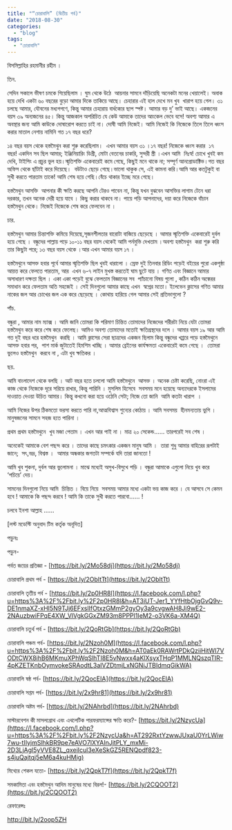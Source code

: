 ```yaml
---
title: "“চোরাবালি” (দ্বিতীয় পর্ব)"
date: "2018-08-30"
categories: 
  - "blog"
tags: 
  - "চোরাবালি"
---
```


বিসমিল্লাহির রহমানীর রহীম ।

তিন.

সেদিন সকালে ভীষণ চমকে গিয়েছিলাম । ঘুম থেকে উঠে  আয়নার সামনে দাঁড়িয়েছি অনেকটা মনের খেয়ালেই। অবাক হয়ে দেখি একটা ৬০ বছরের বুড়ো আমার দিকে তাকিয়ে আছে। চেহারার এই হাল দেখে মন খুব  খারাপ হয়ে গেল। ৩১ চলছে আমার, যৌবনের মধ্যগগণে, কিন্তু আমার চেহারায় বার্ধক্যের ছাপ স্পষ্ট। আমার বড় দু’ ভাই আছে। একজনের বয়স ৩৯ অন্যজনের ৪৫। কিন্তু আজকাল অপরিচিত যে কেউ আমাকে তাদের আংকেল ভেবে বসে! অবশ্য আমার এ অবস্থার জন্য আমি কাউকে দোষারোপ করতে চাই না। দোষী আমি নিজেই। আমি নিজেই কি নিজেকে তিলে তিলে ধ্বংস করার মাতাল নেশায় নামিনি গত ১৭ বছর ধরে?

১৪ বছর বয়স থেকে হস্তমৈথুন করা শুরু করেছিলাম।  এখন আমার বয়স ৩১ ।১৭ বছর! নিজেকে ধ্বংস করার  ১৭ বছর! একদিন সব ছিল আমার; ইঞ্জিনিয়ারিং ডিগ্রী, মোটা বেতনের চাকরি, সুন্দরী স্ত্রী ।এখন আমি  নিঃস্ব! চোখে খুবই কম দেখি, টাইপিং এ প্রচুর ভুল হয়।স্মৃতিশক্তি একেবারেই কমে গেছে, কিছুই মনে থাকে না; সম্পূর্ণ আনপ্রোডাক্টিভ।গত বছর অফিস থেকে ছাঁটাই করে দিয়েছে।  বউটাও ছেড়ে গেছে।ভালো থাকুক সে, এই কামনা করি।আমি আর কতটুকুই বা সুখী করতে পারতাম তাকে! আমি শেষ হয়ে গেছি।বেঁচে থাকার ইচ্ছে মরে গেছে।

হস্তমৈথুন আসক্তি  আপনার কী ক্ষতি করছে আপনি টেরও পাবেন না, কিন্তু যখন বুঝবেন আসক্তির লাগাম টেনে ধরা দরকার, তখন অনেক দেরী হয়ে যাবে । কিছু করার থাকবে না। পায়ে পড়ি আপনাদের, দয়া করে নিজেকে বাঁচান হস্তমৈথুন থেকে। নিজেই নিজেকে শেষ করে ফেলবেন না ।

চার.

হস্তমৈথুন আমার চিন্তাশক্তি কমিয়ে দিয়েছে,সৃজনশীলতার বারোটা বাজিয়ে ছেড়েছে । আমার স্মৃতিশক্তি একেবারেই দুর্বল হয়ে গেছে । বন্ধুদের পাল্লায় পড়ে ১০-১১ বছর বয়স থেকেই আমি পর্নমুভি দেখতাম ।অবশ্য হস্তমৈথুন  করা শুরু করি তার কিছুটা পরে; ১৩ বছর বয়স থেকে ।আর এখন আমার বয়স ১৭ ।

হস্তমৈথুনে আসক্ত হবার পূর্বে আমার স্মৃতিশক্তি ছিল খুবই ধারালো । স্রেফ দুই তিনবার রিডিং পড়েই বইয়ের পুরো একপৃষ্ঠা আয়ত্ত করে ফেলতে পারতাম, আর  এখন ৬-৭ লাইন মুখস্ত করতেই ঘাম ছুটে যায় । গণিত এবং বিজ্ঞানে আমার অসাধারণ দক্ষতা ছিল । একা একা পড়েই বুঝে ফেলতাম বিজ্ঞানের সব  প্যাঁচানো বিষয় গুলো , কঠিন কঠিন অঙ্কেরর সমাধান করে ফেলতাম অতি সহজেই । সেই দিনগুলো আমার কাছে এখন  স্বপ্নের মতো। ইলেভেন ক্লাসের গণিত আমার নাকের জল আর চোখের জল এক করে ছেড়েছে । কোথায় হারিয়ে গেল আমার সেই প্রতিভাগুলো ?

পাঁচ.

বন্ধুরা , আমার নাম ম্যাক্স । আমি জানি তোমরা কি পরিমাণ চিন্তিত তোমাদের নিজেদের শরীরটা নিয়ে যেটা তোমরা হস্তমৈথুন করে করে শেষ করে ফেলেছ। আমিও অবশ্য তোমাদের মতোই ক্ষতিগ্রস্থদের দলে । আমার বয়স ১৯ আর আমি গত দুই বছর ধরে হস্তমৈথুন  করছি । আমি ক্লাসের সেরা ছাত্রদের একজন ছিলাম কিন্তু বন্ধুদের খপ্পরে পড়ে হস্তমৈথুনে আসক্ত হবার পর,  পাশ মার্ক জুটাতেই হিমশিম খাচ্ছি । আমার ব্রেইনের কার্যক্ষমতা একেবারেই কমে গেছে ।  তোমরা ভুলেও হস্তমৈথুন  করবে না , এটা খুব ক্ষতিকর ।

ছয়.

আমি বাংলাদেশ থেকে বলছি । আট বছর হতে চললো আমি হস্তমৈথুনে  আসক্ত । অনেক চেষ্টা করেছি, নোংরা এই কাজ থেকে নিজেকে দূরে সরিয়ে রাখার, কিন্তু পারিনি । মুসলিম হিসেবে  সবসময় মনে হয়েছে অন্যদেরকে ইসলামের দাওয়াত দেওয়া উচিত আমার। কিন্তু কখনো করা হয়ে ওঠেনি সেটা; নিজে তো জানি  আমি কতটা খারাপ  ।

আমি নিজের উপর ঠিকমতো ভরসা করতে পারি না,আত্মবিশ্বাস শুন্যের কোঠায় । আমি সবসময়  হীনমন্যতায় ভুগি । মানুষজনের সামনে সহজ হতে পারিনা ।

প্রথম প্রথম হস্তমৈথুনে  খুব মজা পেতাম । এখন আর পাই না । মাত্র ২০ সেকেন্ড...... তারপরেই সব শেষ ।

অনেকেই আমাকে বেশ পছন্দ করে । তাদের কাছে চমৎকার একজন মানুষ আমি ।  তারা শুধু আমার বাহিরের রূপটাই জানে;  সৎ,ভদ্র, বিশ্বস্ত ।  আমার অন্ধকার জগতটা সম্পর্কে যদি তারা জানতো !

আমি খুব শুকনা, দুর্বল আর ভুলোমনা । মাঝে মধ্যেই অসুখ-বিসুখে পড়ি । বন্ধুরা আমাকে এগুলো নিয়ে খুব করে ‘পচিয়ে’ দেয়।

সামনের দিনগুলো নিয়ে আমি  চিন্তিত । বিয়ে নিয়ে  সবসময় আমার মধ্যে একটা ভয় কাজ করে । যে আসবে সে কেমন হবে ! আমাকে কি পছন্দ করবে ! আমি কি তাকে সুখী করতে পারবো...... !

চলবে ইনশা আল্লাহ ......

\[লস্ট মডেস্টি অনুবাদ টিম কর্তৃক অনূদিত\]

পড়ুনঃ

পড়ুন-

পর্বত জয়ের প্রতিজ্ঞা - [https://bit.ly/2Mo58dj](https://bit.ly/2Mo58dj)

চোরাবালি প্রথম পর্ব - [https://bit.ly/2ObItTt](https://bit.ly/2ObItTt)

চোরাবালি তৃতীয় পর্ব - [https://bit.ly/2p0HR8l](https://l.facebook.com/l.php?u=https%3A%2F%2Fbit.ly%2F2p0HR8l&h=AT3iUT-Jer1_YYfHtbOjgGvQ9v-DE1nmaXZ-xHI5N9TJj6EFxslIfOtxzGMmP2gyOy3a9cvgwAH8Ji9wE2-2NAuzbwiFPqE4XW_VlVgkGGxZM93m8PPPl1IeM2-o3VK6a-XM4Q)

চোরাবালি চতুর্থ পর্ব - [https://bit.ly/2QoRtGb](https://bit.ly/2QoRtGb)

চোরাবালি পঞ্চম পর্ব- [https://bit.ly/2Nzoh0M](https://l.facebook.com/l.php?u=https%3A%2F%2Fbit.ly%2F2Nzoh0M&h=AT0aEk0RAWrtPDkQziiHitWI7VODtCWX8ihB6MKmuXPhWqSlhTI8E5vNwxx4aKlXsyxTHqP1MMLNQszqTIR-4pKZETKnbOymvokeSRAodtL3aIVZDtmjLxNGNiJTBIdmqGikWA)

চোরাবালি ষষ্ঠ পর্ব- [https://bit.ly/2QocEIA](https://bit.ly/2QocEIA)

চোরাবালি সপ্তম পর্ব- [https://bit.ly/2x9hr81](https://bit.ly/2x9hr81)

চোরাবালি অষ্টম পর্ব- [https://bit.ly/2NAhrbd](https://bit.ly/2NAhrbd)

মাস্টারবেশন কী মাসলগ্রোথ এবং এথলেটিক পারফরম্যান্সের ক্ষতি করে?- [https://bit.ly/2NzycUa](https://l.facebook.com/l.php?u=https%3A%2F%2Fbit.ly%2F2NzycUa&h=AT292RxtYzwwJUxaU0YrLWiw7wu-tIIyjmSlhkBR9pe7eAVO7lXYAInJjtPLY_mxMi-2D3LjAgl5yVVE8ZL_qxeiIcul3eXeSkGZ5RENQpdf823-s4juQajtqj5eM6a4kuHMig)

মিথ্যের শেকল যতো- [https://bit.ly/2QpkT7f](https://bit.ly/2QpkT7f)

সমকামিতা এবং হস্তমৈথুন আদিম মানুষের মধ্যে বিরল!- [https://bit.ly/2CQOOT2](https://bit.ly/2CQOOT2)

রেফারেন্সঃ

http://bit.ly/2oop5ZH
